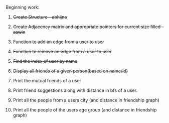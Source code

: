 Beginning work:

1. ~~Create Structure - abhijna~~
2. ~~Create Adjacency matrix and appropriate pointers for current size filled - aswin~~

3. ~~Function to add an edge from a user to user~~
4. ~~Function to remove an edge from a user to user~~
4. ~~Find the index of user by name~~
5. ~~Display all friends of a given person(based on name/id)~~

6. Print the mutual friends of a user
7. Print friend suggestions along with distance in bfs of a user.

8. Print all the people from a users city (and distance in friendship graph)
9. Print all the people of the users age group (and distance in friendship graph)
